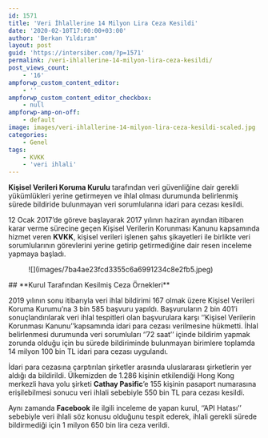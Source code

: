 ```yaml
---
id: 1571
title: 'Veri İhlallerine 14 Milyon Lira Ceza Kesildi'
date: '2020-02-10T17:00:00+03:00'
author: 'Berkan Yıldırım'
layout: post
guid: 'https://intersiber.com/?p=1571'
permalink: /veri-ihlallerine-14-milyon-lira-ceza-kesildi/
post_views_count:
    - '16'
ampforwp_custom_content_editor:
    - ''
ampforwp_custom_content_editor_checkbox:
    - null
ampforwp-amp-on-off:
    - default
image: images/veri-ihlallerine-14-milyon-lira-ceza-kesildi-scaled.jpg
categories:
    - Genel
tags:
    - KVKK
    - 'veri ihlali'
---
```


**Kişisel Verileri Koruma Kurulu** tarafından veri güvenliğine dair gerekli yükümlükleri yerine getirmeyen ve ihlal olması durumunda belirlenmiş sürede bildiride bulunmayan veri sorumlularına idari para cezası kesildi.

12 Ocak 2017’de göreve başlayarak 2017 yılının haziran ayından itibaren karar verme sürecine geçen Kişisel Verilerin Korunması Kanunu kapsamında hizmet veren **KVKK**, kişisel verileri işlenen şahıs şikayetleri ile birlikte veri sorumlularının görevlerini yerine getirip getirmediğine dair resen inceleme yapmaya başladı.

<figure class="wp-block-image size-large">![](images/7ba4ae23fcd3355c6a6991234c8e2fb5.jpeg)</figure>## **Kurul Tarafından Kesilmiş Ceza Örnekleri**

2019 yılının sonu itibarıyla veri ihlal bildirimi 167 olmak üzere Kişisel Verileri Koruma Kurumu’na 3 bin 585 başvuru yapıldı. Başvuruların 2 bin 401’i sonuçlandırılarak veri ihlal tespitleri olan başvurulara karşı ‘’Kişisel Verilerin Korunması Kanunu’’kapsamında idari para cezası verilmesine hükmetti. İhlal belirlenmesi durumunda veri sorumluları ‘’72 saat’’ içinde bildirim yapmak zorunda olduğu için bu sürede bildiriminde bulunmayan birimlere toplamda 14 milyon 100 bin TL idari para cezası uygulandı.

İdari para cezasına çarptırılan şirketler arasında uluslararası şirketlerin yer aldığı da bildirildi. Ülkemizden de 1.286 kişinin etkilendiği Hong Kong merkezli hava yolu şirketi **Cathay Pasific**’e 155 kişinin pasaport numarasına erişilebilmesi sonucu veri ihlali sebebiyle 550 bin TL para cezası kesildi.

Aynı zamanda **Facebook** ile ilgili inceleme de yapan kurul, ‘’API Hatası’’ sebebiyle veri ihlali söz konusu olduğunu tespit ederek, ihlali gerekli sürede bildirmediği için 1 milyon 650 bin lira ceza verildi.